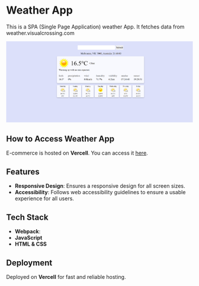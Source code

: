 # Weather App

This is a SPA (Single Page Application) weather App. 
It fetches data from weather.visualcrossing.com

![Homepage Screenshot](src/images/screen.png)

## How to Access Weather App

E-commerce is hosted on **Vercell**. You can access it [here](https://girofrm.github.io/weatherApp/).

## Features
- **Responsive Design**: Ensures a responsive design for all screen sizes.
- **Accessibility**: Follows web accessibility guidelines to ensure a usable experience for all users.

## Tech Stack

- **Webpack**:
- **JavaScript**
- **HTML & CSS**

## Deployment

Deployed on **Vercell** for fast and reliable hosting.

